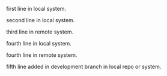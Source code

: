 first line in local system.

second line in local system.

third line in remote system.

fourth line in local system.

fourth line in remote system.

fifth line added in development branch in local repo or system.
